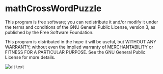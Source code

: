 # mathCrossWordPuzzle

This program is free software; you can redistribute it and/or modify it under the terms and conditions of the GNU General Public License, version 3, as published by the Free Software Foundation.

This program is distributed in the hope it will be useful, but WITHOUT ANY WARRANTY; without even the implied warranty of MERCHANTABILITY or FITNESS FOR A PARTICULAR PURPOSE. See the GNU General Public License for more details.

![alt text](https://github.com/QusaiHroub/mathCrossWordPuzzle/blob/master/image.PNG)
